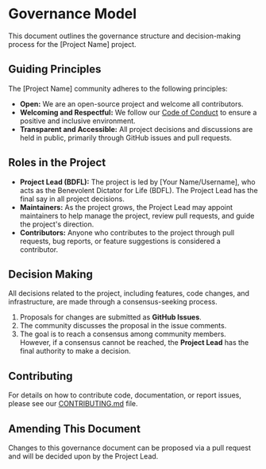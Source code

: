 # Governance Model

This document outlines the governance structure and decision-making process for the [Project Name] project.

## Guiding Principles

The [Project Name] community adheres to the following principles:
-   **Open:** We are an open-source project and welcome all contributors.
-   **Welcoming and Respectful:** We follow our [Code of Conduct](CODE_OF_CONDUCT.md) to ensure a positive and inclusive environment.
-   **Transparent and Accessible:** All project decisions and discussions are held in public, primarily through GitHub issues and pull requests.

## Roles in the Project

-   **Project Lead (BDFL):** The project is led by [Your Name/Username], who acts as the Benevolent Dictator for Life (BDFL). The Project Lead has the final say in all project decisions.
-   **Maintainers:** As the project grows, the Project Lead may appoint maintainers to help manage the project, review pull requests, and guide the project's direction.
-   **Contributors:** Anyone who contributes to the project through pull requests, bug reports, or feature suggestions is considered a contributor.

## Decision Making

All decisions related to the project, including features, code changes, and infrastructure, are made through a consensus-seeking process.

1.  Proposals for changes are submitted as **GitHub Issues**.
2.  The community discusses the proposal in the issue comments.
3.  The goal is to reach a consensus among community members. However, if a consensus cannot be reached, the **Project Lead** has the final authority to make a decision.

## Contributing

For details on how to contribute code, documentation, or report issues, please see our [CONTRIBUTING.md](CONTRIBUTING.md) file.

## Amending This Document

Changes to this governance document can be proposed via a pull request and will be decided upon by the Project Lead.
